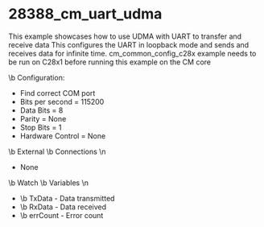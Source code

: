 # 28388_cm_uart_udma
This example showcases how to use UDMA with UART to transfer and receive data
This configures the UART in loopback mode and sends and receives data for
infinite time.
cm_common_config_c28x example needs to be run on C28x1 before running this
example on the CM core

\b Configuration:
  -  Find correct COM port
  -  Bits per second = 115200
  -  Data Bits = 8
  -  Parity = None
  -  Stop Bits = 1
  -  Hardware Control = None

 \b External \b Connections \n
  - None

 \b Watch \b Variables \n
  - \b TxData   - Data transmitted
  - \b RxData   - Data received
  - \b errCount - Error count
